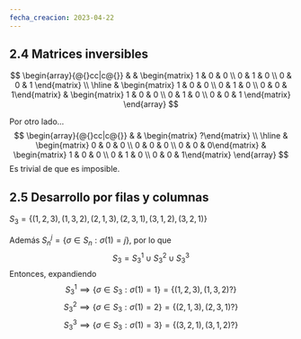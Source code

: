 ```yaml
---
fecha_creacion: 2023-04-22
---
```

## 2.4 Matrices inversibles

$$
\begin{array}{@{}cc|c@{}}
& & \begin{matrix} 1 & 0 & 0 \\
0 & 1 & 0 \\
0 & 0 & 1 \end{matrix} \\
\hline
& \begin{matrix} 1 & 0 & 0 \\
0 & 1 & 0 \\
0 & 0 & 1\end{matrix} & \begin{matrix} 1 & 0 & 0 \\
0 & 1 & 0 \\
0 & 0 & 1 \end{matrix}
\end{array}
$$

Por otro lado...
$$
\begin{array}{@{}cc|c@{}}
& & \begin{matrix} ?\end{matrix} \\
\hline
& \begin{matrix} 0 & 0 & 0 \\
0 & 0 & 0 \\
0 & 0 & 0\end{matrix} & \begin{matrix} 1 & 0 & 0 \\
0 & 1 & 0 \\
0 & 0 & 1\end{matrix}
\end{array}
$$
Es trivial de que es imposible.


## 2.5 Desarrollo por filas y columnas

$S_{3} = \{(1, 2, 3), (1, 3, 2), (2, 1, 3), (2, 3, 1), (3, 1, 2), (3, 2, 1)\}$

Además $S_{n}^{j} = \{{\sigma}\in S_{n} : \sigma(1) = j\}$, por lo que
$$
S_{3} = S_{3}^{1}\cup S_{3}^{2}\cup S_{3}^{3}
$$
Entonces, expandiendo
$$S_{3}^{1} \implies \{\sigma \in S_{3} : \sigma(1) = 1\} = \{(1, 2, 3), (1, 3, 2)?\}$$
$$S_{3}^{2} \implies \{\sigma \in S_{3} : \sigma(1) = 2\} = \{(2, 1, 3), (2, 3, 1)?\}$$
$$S_{3}^{3} \implies \{\sigma \in S_{3} : \sigma(1) = 3\} = \{(3, 2, 1), (3, 1, 2)?\}$$
